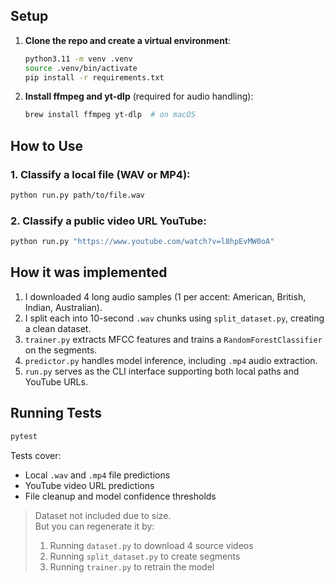 ## Setup

1. **Clone the repo and create a virtual environment**:
    ```bash
    python3.11 -m venv .venv
    source .venv/bin/activate
    pip install -r requirements.txt
    ```

2. **Install ffmpeg and yt-dlp** (required for audio handling):
    ```bash
    brew install ffmpeg yt-dlp  # on macOS
    ```

## How to Use

### 1. Classify a local file (WAV or MP4):
```bash
python run.py path/to/file.wav
```

### 2. Classify a public video URL YouTube:
```bash
python run.py "https://www.youtube.com/watch?v=l8hpEvMW0oA"
```

## How it was implemented

1. I downloaded 4 long audio samples (1 per accent: American, British, Indian, Australian).
2. I split each into 10-second `.wav` chunks using `split_dataset.py`, creating a clean dataset.
3. `trainer.py` extracts MFCC features and trains a `RandomForestClassifier` on the segments.
4. `predictor.py` handles model inference, including `.mp4` audio extraction.
5. `run.py` serves as the CLI interface supporting both local paths and YouTube URLs.

## Running Tests
```bash
pytest
```

Tests cover:
- Local `.wav` and `.mp4` file predictions
- YouTube video URL predictions
- File cleanup and model confidence thresholds


> Dataset not included due to size.  
> But you can regenerate it by:
> 1. Running `dataset.py` to download 4 source videos
> 2. Running `split_dataset.py` to create segments
> 3. Running `trainer.py` to retrain the model